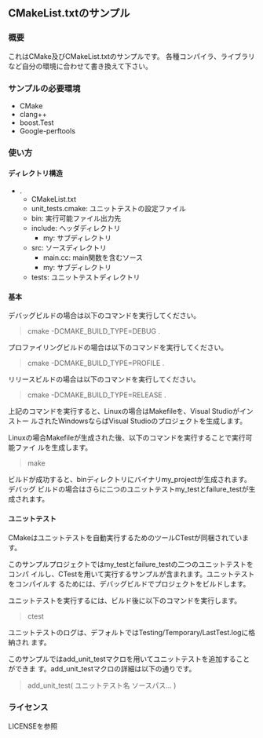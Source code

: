 ## CMakeList.txtのサンプル
### 概要
これはCMake及びCMakeList.txtのサンプルです。
各種コンパイラ、ライブラリなど自分の環境に合わせて書き換えて下さい。


### サンプルの必要環境
- CMake
- clang++
- boost.Test
- Google-perftools


### 使い方
#### ディレクトリ構造
- .
  - CMakeList.txt
  - unit_tests.cmake: ユニットテストの設定ファイル
  - bin: 実行可能ファイル出力先
  - include: ヘッダディレクトリ
    - my: サブディレクトリ
  - src: ソースディレクトリ
    - main.cc: main関数を含むソース
    - my: サブディレクトリ
  - tests: ユニットテストディレクトリ

#### 基本
デバッグビルドの場合は以下のコマンドを実行してください。
> cmake -DCMAKE_BUILD_TYPE=DEBUG .

プロファイリングビルドの場合は以下のコマンドを実行してください。
> cmake -DCMAKE_BUILD_TYPE=PROFILE .

リリースビルドの場合は以下のコマンドを実行してください。
> cmake -DCMAKE_BUILD_TYPE=RELEASE .

上記のコマンドを実行すると、Linuxの場合はMakefileを、Visual Studioがインストー
ルされたWindowsならばVisual Studioのプロジェクトを生成します。

Linuxの場合Makefileが生成された後、以下のコマンドを実行することで実行可能ファイ
ルを生成します。
> make

ビルドが成功すると、binディレクトリにバイナリmy_projectが生成されます。デバッグ
ビルドの場合はさらに二つのユニットテストmy_testとfailure_testが生成されます。

#### ユニットテスト
CMakeはユニットテストを自動実行するためのツールCTestが同梱されています。

このサンプルプロジェクトではmy_testとfailure_testの二つのユニットテストをコンパ
イルし、CTestを用いて実行するサンプルが含まれます。ユニットテストをコンパイルす
るためには、デバッグビルドでプロジェクトをビルドします。

ユニットテストを実行するには、ビルド後に以下のコマンドを実行します。
> ctest 

ユニットテストのログは、デフォルトではTesting/Temporary/LastTest.logに格納され
ます。

このサンプルではadd_unit_testマクロを用いてユニットテストを追加することができま
す。add_unit_testマクロの詳細は以下の通りです。
> add_unit_test(
>   ユニットテスト名
>   ソースパス...
> )


### ライセンス
LICENSEを参照
